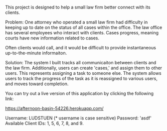 This project is designed to help a small law firm better connect with its clients. 

Problem: One attorney who operated a small law firm had difficulty in keeping up to date on the status of all cases within the office. 
The law office has several employees who interact with clients. Cases progress, meaning courts have new information related to cases.

Often clients would call, and it would be difficult to provide instantaneous up-to-the-minute informaiton.

Solution: The system I built tracks all communicaiton between clients and the law firm. Additionally, users can create
'cases,' and assign them to other users. This represents assigning a task to someone else. The system allows users to track
the progress of the task as it is reassigned to various users, and moves toward completion.

You can try out a live version of this application by clicking the following link:

https://afternoon-basin-54226.herokuapp.com/

Username: LUDSTUEN (* username is case sensitive)
Password: 'asdf'
Available Client IDs: 1, 5, 6, 7, 8, and 9.
